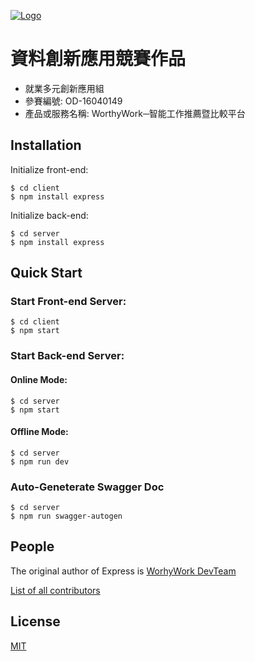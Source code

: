 [![Logo](https://opendata-contest.tca.org.tw/Images/banner_1920x1080bg_2022.jpg)](https://opendata-contest.tca.org.tw/)
# 資料創新應用競賽作品
- 就業多元創新應用組
- 參賽編號: OD-16040149	
- 產品或服務名稱: WorthyWork─智能工作推薦暨比較平台

## Installation

Initialize front-end:
```console
$ cd client
$ npm install express
```

Initialize back-end:
```console
$ cd server
$ npm install express
```

## Quick Start

### Start Front-end Server:
```console
$ cd client
$ npm start
```

### Start Back-end Server:
#### Online Mode:
```console
$ cd server
$ npm start
```
#### Offline Mode:
```console
$ cd server
$ npm run dev
```

### Auto-Geneterate Swagger Doc
```console
$ cd server
$ npm run swagger-autogen
```
## People

The original author of Express is [WorhyWork DevTeam](https://github.com/WorthyWork)

[List of all contributors](https://github.com/WorthyWork/WorthyWorkApp/graphs/contributorss)

## License

  [MIT](LICENSE)
